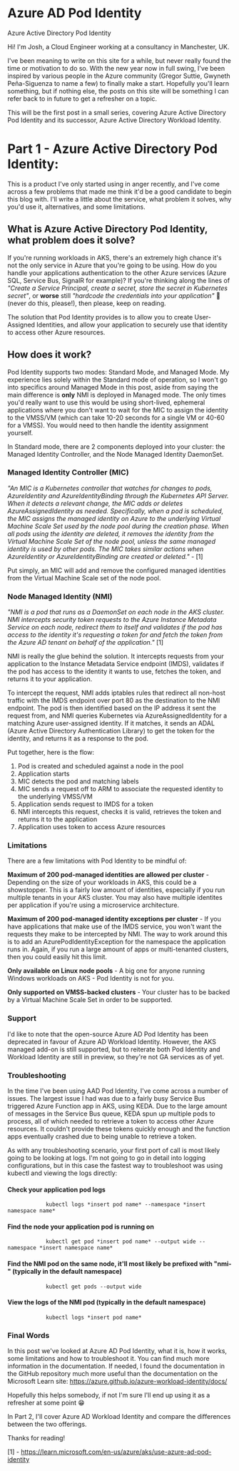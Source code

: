 # Azure AD Pod Identity


Azure Active Directory Pod Identity

Hi! I'm Josh, a Cloud Engineer working at a consultancy in Manchester, UK. 

I've been meaning to write on this site for a while, but never really found the time or motivation to do so. With the new year now in full swing, I've been inspired by various people in the Azure community (Gregor Suttie, Gwyneth Peña-Siguenza to name a few) to finally make a start. Hopefully you'll learn something, but if nothing else, the posts on this site will be something I can refer back to in future to get a refresher on a topic.

This will be the first post in a small series, covering Azure Active Directory Pod Identity and its successor, Azure Active Directory Workload Identity. 

# Part 1 - Azure Active Directory Pod Identity:

This is a product I've only started using in anger recently, and I've come across a few problems that made me think it'd be a good candidate to begin this blog with. I'll write a little about the service, what problem it solves, why you'd use it, alternatives, and some limitations.

## What is Azure Active Directory Pod Identity, what problem does it solve? 

If you're running workloads in AKS, there's an extremely high chance it's not the only service in Azure that you're going to be using. How do you handle your applications authentication to the other Azure services (Azure SQL, Service Bus, SignalR for example)? If you're thinking along the lines of *"Create a Service Principal, create a secret, store the secret in Kubernetes secret"*, or **worse** still *"hardcode the credentials into your application"* 🤢 (never do this, please!), then please, keep on reading.

The solution that Pod Identity provides is to allow you to create User-Assigned Identities, and allow your application to securely use that identity to access other Azure resources.

## How does it work? 

Pod Identity supports two modes: Standard Mode, and Managed Mode. My experience lies solely within the Standard mode of operation, so I won't go into specifics around Managed Mode in this post, aside from saying the main difference is **only** NMI is deployed in Managed mode. The only times you'd really want to use this would be using short-lived, ephemeral applications where you don't want to wait for the MIC to assign the identity to the VMSS/VM (which can take 10-20 seconds for a single VM or 40-60 for a VMSS). You would need to then handle the identity assignment yourself.

In Standard mode, there are 2 components deployed into your cluster: the Managed Identity Controller, and the Node Managed Identity DaemonSet.

### Managed Identity Controller (MIC)

 *"An MIC is a Kubernetes controller that watches for changes to pods, AzureIdentity and AzureIdentityBinding through the Kubernetes API Server. When it detects a relevant change, the MIC adds or deletes AzureAssignedIdentity as needed. Specifically, when a pod is scheduled, the MIC assigns the managed identity on Azure to the underlying Virtual Machine Scale Set used by the node pool during the creation phase. When all pods using the identity are deleted, it removes the identity from the Virtual Machine Scale Set of the node pool, unless the same managed identity is used by other pods. The MIC takes similar actions when AzureIdentity or AzureIdentityBinding are created or deleted."* - [1]

Put simply, an MIC will add and remove the configured managed identities from the Virtual Machine Scale set of the node pool.

### Node Managed Identity (NMI)

*"NMI is a pod that runs as a DaemonSet on each node in the AKS cluster. NMI intercepts security token requests to the Azure Instance Metadata Service on each node, redirect them to itself and validates if the pod has access to the identity it's requesting a token for and fetch the token from the Azure AD tenant on behalf of the application."* [1]

NMI is really the glue behind the solution. It intercepts requests from your application to the Instance Metadata Service endpoint (IMDS), validates if the pod has access to the identity it wants to use, fetches the token, and returns it to your application. 

To intercept the request, NMI adds iptables rules that redirect all non-host traffic with the IMDS endpoint over port 80 as the destination to the NMI endpoint. The pod is then identified based on the IP address it sent the request from, and NMI queries Kubernetes via AzureAssignedIdentity for a matching Azure user-assigned identity. If it matches, it sends an ADAL (Azure Active Directory Authentication Library) to get the token for the identity, and returns it as a response to the pod. 

Put together, here is the flow:

1) Pod is created and scheduled against a node in the pool 
2) Application starts 
3) MIC detects the pod and matching labels 
4) MIC sends a request off to ARM to associate the requested identity to the underlying VMSS/VM 
5) Application sends request to IMDS for a token 
6) NMI intercepts this request, checks it is valid, retrieves the token and returns it to the application 
7) Application uses token to access Azure resources

### Limitations

There are a few limitations with Pod Identity to be mindful of:

**Maximum of 200 pod-managed identities are allowed per cluster** - Depending on the size of your workloads in AKS, this could be a showstopper. This is a fairly low amount of identities, especially if you run multiple tenants in your AKS cluster. You may also have multiple identites per application if you're using a microservice architecture.  

**Maximum of 200 pod-managed identity exceptions per cluster** - If you have applications that make use of the IMDS service, you won't want the requests they make to be intercepted by NMI. The way to work around this is to add an AzurePodIdentityException for the namespace the application runs in. Again, if you run a large amount of apps or multi-tenanted clusters, then you could easily hit this limit.

**Only available on Linux node pools** - A big one for anyone running Windows workloads on AKS - Pod Identity is not for you.

**Only supported on VMSS-backed clusters** - Your cluster has to be backed by a Virtual Machine Scale Set in order to be supported.

### Support

I'd like to note that the open-source Azure AD Pod Identity has been deprecated in favour of Azure AD Workload Identity. However, the AKS managed add-on is still supported, but to reiterate both Pod Identity and Workload Identity are still in preview, so they're not GA services as of yet.

### Troubleshooting

In the time I've been using AAD Pod Identity, I've come across a number of issues. The largest issue I had was due to a fairly busy Service Bus triggered Azure Function app in AKS, using KEDA. Due to the large amount of messages in the Service Bus queue, KEDA spun up multiple pods to process, all of which needed to retrieve a token to access other Azure resources. It couldn't provide these tokens quickly enough and the function apps eventually crashed due to being unable to retrieve a token. 

As with any troubleshooting scenario, your first port of call is most likely going to be looking at logs. I'm not going to go in detail into logging configurations, but in this case the fastest way to troubleshoot was using kubectl and viewing the logs directly:

#### Check your application pod logs
                kubectl logs *insert pod name* --namespace *insert namespace name* 
#### Find the node your application pod is running on
                kubectl get pod *insert pod name* --output wide --namespace *insert namespace name*
#### Find the NMI pod on the same node, it'll most likely be prefixed with "nmi-" (typically in the default namespace)
                kubectl get pods --output wide 
#### View the logs of the NMI pod (typically in the default namespace)
                kubectl logs *insert pod name* 


### Final Words

In this post we've looked at Azure AD Pod Identity, what it is, how it works, some limitations and how to troubleshoot it. You can find much more information in the documentation. If needed, I found the documentation in the GitHub repository much more useful than the documentation on the Microsoft Learn site: https://azure.github.io/azure-workload-identity/docs/

Hopefully this helps somebody, if not I'm sure I'll end up using it as a refresher at some point 😁 

In Part 2, I'll cover Azure AD Workload Identity and compare the differences between the two offerings.

Thanks for reading!

























[1] - https://learn.microsoft.com/en-us/azure/aks/use-azure-ad-pod-identity
